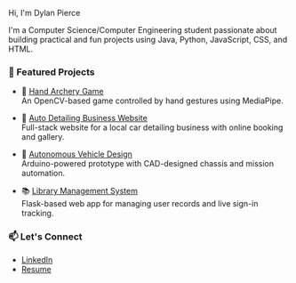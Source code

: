 Hi, I'm Dylan Pierce

I'm a Computer Science/Computer Engineering student passionate about building practical and fun projects using Java, Python, JavaScript, CSS, and HTML.

### 🌟 Featured Projects
  
- 🏹 [Hand Archery Game](https://github.com/DylanPierce15/hand-archery)  
  An OpenCV-based game controlled by hand gestures using MediaPipe.

- 🚗 [Auto Detailing Business Website](https://github.com/yourusername/auto-detailing-booking-website)  
  Full-stack website for a local car detailing business with online booking and gallery.

- 🤖 [Autonomous Vehicle Design](https://github.com/DylanPierce15/autononomous-vehicle-design)  
  Arduino-powered prototype with CAD-designed chassis and mission automation.

- 📚 [Library Management System](https://github.com/DylanPierce15/library-database)  
  Flask-based web app for managing user records and live sign-in tracking.

### 📫 Let's Connect
- [LinkedIn](linkedin.com/in/dylan-pierce)
- [Resume](https://drive.google.com/file/d/1kIcDENfrVqxhBY934Hn-CnQzZZWB1-Lh/view?usp=sharing)
